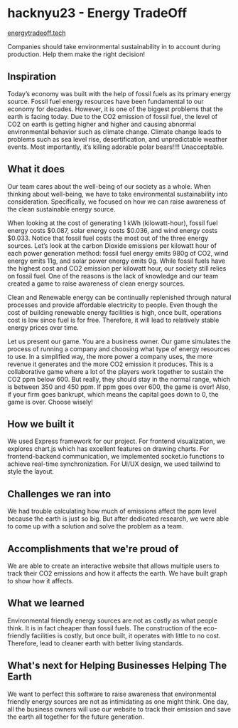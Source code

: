 # hacknyu23 - Energy TradeOff
[energytradeoff.tech](http://energytradeoff.tech)


Companies should take environmental sustainability in to account during production. Help them make the right decision!
## Inspiration
Today’s economy was built with the help of fossil fuels as its primary energy source. Fossil fuel energy resources have been fundamental to our economy for decades. However, it is one of the biggest problems that the earth is facing today. Due to the CO2 emission of fossil fuel, the level of CO2 on earth is getting higher and higher and causing abnormal environmental behavior such as climate change. Climate change leads to problems such as sea level rise, desertification, and unpredictable weather events. Most importantly, it’s killing adorable polar bears!!!! Unacceptable. 

## What it does
Our team cares about the well-being of our society as a whole. When thinking about well-being, we have to take environmental sustainability into consideration. Specifically, we focused on how we can raise awareness of the clean sustainable energy source. 

When looking at the cost of generating 1 kWh (kilowatt-hour), fossil fuel energy costs $0.087, solar energy costs $0.036, and wind energy costs $0.033. Notice that fossil fuel costs the most out of the three energy sources. Let’s look at the carbon Dioxide emissions per kilowatt hour of each power generation method: fossil fuel energy emits 980g of CO2, wind energy emits 11g, and solar power energy emits 0g. While fossil fuels have the highest cost and CO2 emission per kilowatt hour, our society still relies on fossil fuel. One of the reasons is the lack of knowledge and our team created a game to raise awareness of clean energy sources.

Clean and Renewable energy can be continually replenished through natural processes and provide affordable electricity to people. Even though the cost of building renewable energy facilities is high, once built, operations cost is low since fuel is for free. Therefore, it will lead to relatively stable energy prices over time. 

Let us present our game. You are a business owner. Our game simulates the process of running a company and choosing what type of energy resources to use. In a simplified way, the more power a company uses, the more revenue it generates and the more CO2 emission it produces. This is a collaborative game where a lot of the players work together to sustain the CO2 ppm below 600. But really, they should stay in the normal range, which is between 350 and 450 ppm. If ppm goes over 600, the game is over! Also, if your firm goes bankrupt, which means the capital goes down to 0, the game is over. Choose wisely!

## How we built it
We used Express framework for our project. For frontend visualization, we explores chart.js which has excellent features on drawing charts. For frontend-backend communication, we implemented socket.io functions to achieve real-time synchronization. For UI/UX design, we used tailwind to style the layout.

## Challenges we ran into
We had trouble calculating how much of emissions affect the ppm level because the earth is just so big. But after dedicated research, we were able to come up with a solution and solve the problem as a team.

## Accomplishments that we're proud of
We are able to create an interactive website that allows multiple users to track their CO2 emissions and how it affects the earth. We have built graph to show how it affects.

## What we learned
Environmental friendly energy sources are not as costly as what people think. It is in fact cheaper than fossil fuels. The construction of the eco-friendly facilities is costly, but once built, it operates with little to no cost. Therefore, lead to cleaner earth with better living standards.

## What's next for Helping Businesses Helping The Earth
We want to perfect this software to raise awareness that environmental friendly energy sources are not as intimidating as one might think. One day, all the business owners will use our website to track their emission and save the earth all together for the future generation.